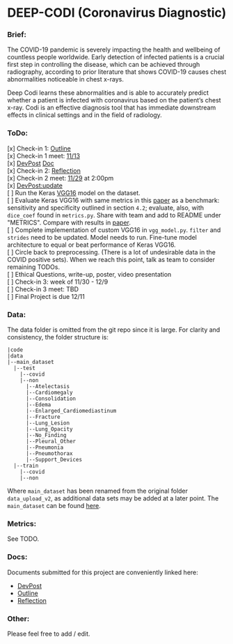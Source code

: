 # DEEP-CODI (Coronavirus Diagnostic)

### Brief:

The COVID-19 pandemic is severely impacting the health and wellbeing of countless people worldwide. Early detection of infected patients is a crucial first step in controlling the disease, which can be achieved through radiography, according to prior literature that shows COVID-19 causes chest abnormalities noticeable in chest x-rays.

Deep Codi learns these abnormalities and is able to accurately predict whether a patient is infected with coronavirus based on the patient’s chest x-ray. Codi is an effective diagnosis tool that has immediate downstream effects in clinical settings and in the field of radiology.


### ToDo:


[x] Check-in 1: [Outline](https://docs.google.com/document/d/1EEI7X_CQr9wfGwV87lb6Td_VjfkSVE8X5ixjkUxLoks/edit?usp=sharing)  
[x] Check-in 1 meet: [11/13](https://brown.zoom.us/j/93398220099)   
[x] [DevPost](https://devpost.com/software/deep-codi-coronavirus-diagnostic?ref_content=user-portfolio&ref_feature=in_progress) [Doc](https://docs.google.com/document/d/1pEfH5XO0vVeSNIsXb7nF0oSin3lQ7R1HJtsL51iGaN0/edit)  
[x] Check-in 2: [Reflection](https://docs.google.com/document/d/1cysJC3PYWxQsm3N-E76wBlRUhUhj_eQgIkaq2fx0ai8/edit?usp=sharing)  
[x] Check-in 2 meet: [11/29](https://brown.zoom.us/j/98971593330) at 2:00pm  
[x] [DevPost:update](https://devpost.com/software/deep-codi-coronavirus-diagnostic#updates)  
[ ] Run the Keras [VGG16](https://keras.io/api/applications/vgg/#vgg16-function) model on the dataset.   
[ ] Evaluate Keras VGG16 with same metrics in this [paper](https://arxiv.org/pdf/2004.09363.pdf) as a benchmark: sensitivity and specificity outlined in section `4.2`; evaluate, also, with `dice_coef` found in `metrics.py`. Share with team and add to README under "METRICS". Compare with results in [paper](https://arxiv.org/pdf/2004.09363.pdf).  
[ ] Complete implementation of custom VGG16 in `vgg_model.py`. `filter` and `strides` need to be updated. Model needs to run. Fine-tune model architecture to equal or beat performance of Keras VGG16.  
[ ] Circle back to preprocessing. (There is a lot of undesirable data in the COVID positive sets). When we reach this point, talk as team to consider remaining TODOs.  
[ ] Ethical Questions, write-up, poster, video presentation  
[ ] Check-in 3: week of 11/30 - 12/9  
[ ] Check-in 3 meet: TBD  
[ ] Final Project is due 12/11  


### Data:

The data folder is omitted from the git repo since it is large. For clarity and consistency, the folder structure is:

```
|code
|data
|--main_dataset
  |--test
    |--covid
    |--non
      |--Atelectasis
      |--Cardiomegaly
      |--Consolidation
      |--Edema
      |--Enlarged_Cardiomediastinum
      |--Fracture
      |--Lung_Lesion
      |--Lung_Opacity
      |--No_Finding
      |--Pleural_Other
      |--Pneumonia
      |--Pneumothorax
      |--Support_Devices
  |--train
    |--covid
    |--non
```

Where `main_dataset` has been renamed from the original folder `data_upload_v2`, as additional data sets may be added at a later point.
The `main_dataset` can be found [here](https://github.com/shervinmin/DeepCovid/tree/master/data).


### Metrics:

See TODO.

### Docs:

Documents submitted for this project are conveniently linked here:
* [DevPost](https://devpost.com/software/deep-codi-coronavirus-diagnostic)
* [Outline](https://docs.google.com/document/d/1EEI7X_CQr9wfGwV87lb6Td_VjfkSVE8X5ixjkUxLoks/edit?usp=sharing)
* [Reflection](https://docs.google.com/document/d/1cysJC3PYWxQsm3N-E76wBlRUhUhj_eQgIkaq2fx0ai8/edit?usp=sharing)

### Other:

Please feel free to add / edit.